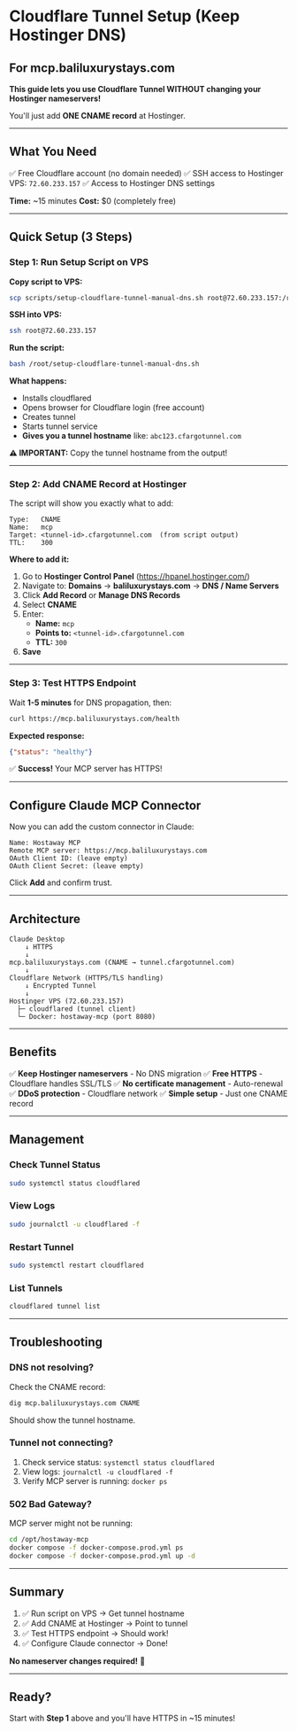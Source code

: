 # Cloudflare Tunnel Setup (Keep Hostinger DNS)
## For mcp.baliluxurystays.com

**This guide lets you use Cloudflare Tunnel WITHOUT changing your Hostinger nameservers!**

You'll just add **ONE CNAME record** at Hostinger.

---

## What You Need

✅ Free Cloudflare account (no domain needed)
✅ SSH access to Hostinger VPS: `72.60.233.157`
✅ Access to Hostinger DNS settings

**Time:** ~15 minutes
**Cost:** $0 (completely free)

---

## Quick Setup (3 Steps)

### Step 1: Run Setup Script on VPS

**Copy script to VPS:**
```bash
scp scripts/setup-cloudflare-tunnel-manual-dns.sh root@72.60.233.157:/root/
```

**SSH into VPS:**
```bash
ssh root@72.60.233.157
```

**Run the script:**
```bash
bash /root/setup-cloudflare-tunnel-manual-dns.sh
```

**What happens:**
- Installs cloudflared
- Opens browser for Cloudflare login (free account)
- Creates tunnel
- Starts tunnel service
- **Gives you a tunnel hostname** like: `abc123.cfargotunnel.com`

**⚠️ IMPORTANT:** Copy the tunnel hostname from the output!

---

### Step 2: Add CNAME Record at Hostinger

The script will show you exactly what to add:

```
Type:   CNAME
Name:   mcp
Target: <tunnel-id>.cfargotunnel.com  (from script output)
TTL:    300
```

**Where to add it:**

1. Go to **Hostinger Control Panel** (https://hpanel.hostinger.com/)
2. Navigate to: **Domains** → **baliluxurystays.com** → **DNS / Name Servers**
3. Click **Add Record** or **Manage DNS Records**
4. Select **CNAME**
5. Enter:
   - **Name:** `mcp`
   - **Points to:** `<tunnel-id>.cfargotunnel.com`
   - **TTL:** `300`
6. **Save**

---

### Step 3: Test HTTPS Endpoint

Wait **1-5 minutes** for DNS propagation, then:

```bash
curl https://mcp.baliluxurystays.com/health
```

**Expected response:**
```json
{"status": "healthy"}
```

✅ **Success!** Your MCP server has HTTPS!

---

## Configure Claude MCP Connector

Now you can add the custom connector in Claude:

```
Name: Hostaway MCP
Remote MCP server: https://mcp.baliluxurystays.com
OAuth Client ID: (leave empty)
OAuth Client Secret: (leave empty)
```

Click **Add** and confirm trust.

---

## Architecture

```
Claude Desktop
    ↓ HTTPS
    ↓
mcp.baliluxurystays.com (CNAME → tunnel.cfargotunnel.com)
    ↓
Cloudflare Network (HTTPS/TLS handling)
    ↓ Encrypted Tunnel
    ↓
Hostinger VPS (72.60.233.157)
  ├─ cloudflared (tunnel client)
  └─ Docker: hostaway-mcp (port 8080)
```

---

## Benefits

✅ **Keep Hostinger nameservers** - No DNS migration
✅ **Free HTTPS** - Cloudflare handles SSL/TLS
✅ **No certificate management** - Auto-renewal
✅ **DDoS protection** - Cloudflare network
✅ **Simple setup** - Just one CNAME record

---

## Management

### Check Tunnel Status
```bash
sudo systemctl status cloudflared
```

### View Logs
```bash
sudo journalctl -u cloudflared -f
```

### Restart Tunnel
```bash
sudo systemctl restart cloudflared
```

### List Tunnels
```bash
cloudflared tunnel list
```

---

## Troubleshooting

### DNS not resolving?

Check the CNAME record:
```bash
dig mcp.baliluxurystays.com CNAME
```

Should show the tunnel hostname.

### Tunnel not connecting?

1. Check service status: `systemctl status cloudflared`
2. View logs: `journalctl -u cloudflared -f`
3. Verify MCP server is running: `docker ps`

### 502 Bad Gateway?

MCP server might not be running:
```bash
cd /opt/hostaway-mcp
docker compose -f docker-compose.prod.yml ps
docker compose -f docker-compose.prod.yml up -d
```

---

## Summary

1. ✅ Run script on VPS → Get tunnel hostname
2. ✅ Add CNAME at Hostinger → Point to tunnel
3. ✅ Test HTTPS endpoint → Should work!
4. ✅ Configure Claude connector → Done!

**No nameserver changes required!** 🎉

---

## Ready?

Start with **Step 1** above and you'll have HTTPS in ~15 minutes!
